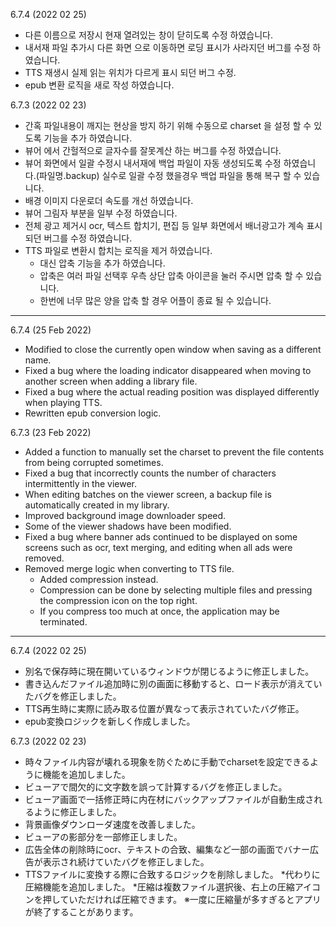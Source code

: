 6.7.4 (2022 02 25)
- 다른 이름으로 저장시 현재 열려있는 창이 닫히도록 수정 하였습니다. 
- 내서재 파일 추가시 다른 화면 으로 이동하면 로딩 표시가 사라지던 버그를 수정 하였습니다. 
- TTS 재생시 실제 읽는 위치가 다르게 표시 되던 버그 수정. 
- epub 변환 로직을 새로 작성 하였습니다.


6.7.3 (2022 02 23)
- 간혹 파일내용이 깨지는 현상을 방지 하기 위해 수동으로 charset 을 설정 할 수 있도록 기능을 추가 하였습니다. 
- 뷰어 에서 간헐적으로 글자수를 잘못계산 하는 버그를 수정 하였습니다.
- 뷰어 화면에서 일괄 수정시 내서재에 백업 파일이 자동 생성되도록 수정 하였습니다.(파일명.backup) 실수로 일괄 수정 했을경우 백업 파일을 통해 복구 할 수 있습니다. 
- 배경 이미지 다운로더 속도를 개선 하였습니다. 
- 뷰어 그림자 부분을 일부 수정 하였습니다. 
- 전체 광고 제거시 ocr, 텍스트 합치기, 편집 등 일부 화면에서 배너광고가 계속 표시되던 버그를 수정 하였습니다. 
- TTS 파일로 변환시 합치는 로직을 제거 하였습니다. 
  * 대신 압축 기능을 추가 하였습니다. 
  * 압축은 여러 파일 선택후 우측 상단 압축 아이콘을 눌러 주시면 압축 할 수 있습니다. 
  * 한번에 너무 많은 양을 압축 할 경우 어플이 종료 될 수 있습니다.

---
6.7.4 (25 Feb 2022)
- Modified to close the currently open window when saving as a different name.
- Fixed a bug where the loading indicator disappeared when moving to another screen when adding a library file.
- Fixed a bug where the actual reading position was displayed differently when playing TTS.
- Rewritten epub conversion logic.


6.7.3 (23 Feb 2022)
- Added a function to manually set the charset to prevent the file contents from being corrupted sometimes.
- Fixed a bug that incorrectly counts the number of characters intermittently in the viewer.
- When editing batches on the viewer screen, a backup file is automatically created in my library.
- Improved background image downloader speed.
- Some of the viewer shadows have been modified.
- Fixed a bug where banner ads continued to be displayed on some screens such as ocr, text merging, and editing when all ads were removed.
- Removed merge logic when converting to TTS file.
   * Added compression instead.
   * Compression can be done by selecting multiple files and pressing the compression icon on the top right.
   * If you compress too much at once, the application may be terminated.
---

6.7.4 (2022 02 25)
- 別名で保存時に現在開いているウィンドウが閉じるように修正しました。
- 書き込んだファイル追加時に別の画面に移動すると、ロード表示が消えていたバグを修正しました。
- TTS再生時に実際に読み取る位置が異なって表示されていたバグ修正。
- epub変換ロジックを新しく作成しました。


6.7.3 (2022 02 23)
- 時々ファイル内容が壊れる現象を防ぐために手動でcharsetを設定できるように機能を追加しました。
- ビューアで間欠的に文字数を誤って計算するバグを修正しました。
- ビューア画面で一括修正時に内在材にバックアップファイルが自動生成されるように修正しました。
- 背景画像ダウンローダ速度を改善しました。
- ビューアの影部分を一部修正しました。
- 広告全体の削除時にocr、テキストの合致、編集など一部の画面でバナー広告が表示され続けていたバグを修正しました。
- TTSファイルに変換する際に合致するロジックを削除しました。
   *代わりに圧縮機能を追加しました。
   *圧縮は複数ファイル選択後、右上の圧縮アイコンを押していただければ圧縮できます。
   ※一度に圧縮量が多すぎるとアプリが終了することがあります。